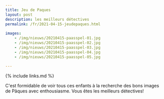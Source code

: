 ```yaml
---
title: Jeu de Paques
layout: post
description: les meilleurs détectives
permalink: /fr/2021-04-15-jeudepaques.html
    
images:  
    - /img/nieuws/20210415-paasspel-01.jpg
    - /img/nieuws/20210415-paasspel-02.jpg
    - /img/nieuws/20210415-paasspel-03.jpg
    - /img/nieuws/20210415-paasspel-04.jpg
    - /img/nieuws/20210415-paasspel-05.jpg
    
---
```


{% include links.md %}

C'est formidable de voir tous ces enfants à la recherche des bons images de Pâques avec enthousiasme. Vous êtes les meilleurs détectives!




